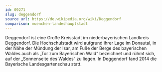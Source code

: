 ```yaml
---
id: 09271
slug: deggendorf
source_url: https://de.wikipedia.org/wiki/Deggendorf
comparison: muenchen-landeshauptstadt
---
```


Deggendorf ist eine Große Kreisstadt im niederbayerischen Landkreis Deggendorf. Die Hochschulstadt wird aufgrund ihrer Lage im Donautal, in der Nähe der Mündung der Isar, am Fuße der Berge des bayerischen Waldes auch als „Tor zum Bayerischen Wald“ bezeichnet und rühmt sich, auf der „Sonnenseite des Waldes“ zu liegen. In Deggendorf fand 2014 die Bayerische Landesgartenschau statt.
